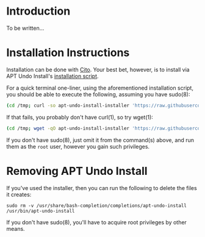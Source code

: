 # Introduction

To be written...

# Installation Instructions

Installation can be done with [Cito](https://github.com/terminalforlife/Extra/blob/master/source/cito). Your best bet, however, is to install via APT Undo Install's [installation script](https://github.com/terminalforlife/PerlProjects/blob/master/source/apt-undo-install/apt-undo-install-installer).

For a quick terminal one-liner, using the aforementioned installation script, you should be able to execute the following, assuming you have sudo(8):

```sh
(cd /tmp; curl -so apt-undo-install-installer 'https://raw.githubusercontent.com/terminalforlife/PerlProjects/master/source/apt-undo-install/apt-undo-install-installer' && sudo \sh apt-undo-install-installer; rm apt-undo-install-installer)
```

If that fails, you probably don't have curl(1), so try wget(1):

```sh
(cd /tmp; wget -qO apt-undo-install-installer 'https://raw.githubusercontent.com/terminalforlife/PerlProjects/master/source/apt-undo-install/apt-undo-install-installer' && sudo \sh apt-undo-install-installer; rm apt-undo-install-installer)
```

If you don't have sudo(8), just omit it from the command(s) above, and run them as the `root` user, however you gain such privileges.

# Removing APT Undo Install

If you've used the installer, then you can run the following to delete the files it creates:

```
sudo rm -v /usr/share/bash-completion/completions/apt-undo-install /usr/bin/apt-undo-install
```

If you don't have sudo(8), you'll have to acquire root privileges by other means.
